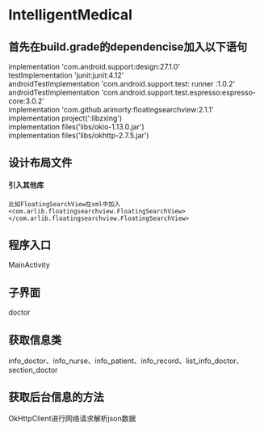 # IntelligentMedical
## 首先在build.grade的dependencise加入以下语句
implementation 'com.android.support:design:27.1.0'  
testImplementation 'junit:junit:4.12'  
androidTestImplementation 'com.android.support.test: runner :1.0.2'  
androidTestImplementation 'com.android.support.test.espresso:espresso-core:3.0.2'  
implementation 'com.github.arimorty:floatingsearchview:2.1.1'  
implementation project(':libzxing')  
implementation files('libs/okio-1.13.0.jar')  
implementation files('libs/okhttp-2.7.5.jar')  
## 设计布局文件
#### 引入其他库
    比如FloatingSearchView在xml中加入
    <com.arlib.floatingsearchview.FloatingSearchView></com.arlib.floatingsearchview.FloatingSearchView>
## 程序入口
MainActivity
## 子界面
doctor
## 获取信息类
info_doctor、info_nurse、info_patient、info_record、list_info_doctor、section_doctor
## 获取后台信息的方法
OkHttpClient进行网络请求解析json数据
